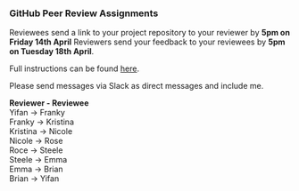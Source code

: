### GitHub Peer Review Assignments

Reviewees send a link to your project repository to your reviewer by **5pm on Friday 14th April**
Reviewers send your feedback to your reviewees by **5pm on Tuesday 18th April**.

Full instructions can be found [here](https://github.com/sophieclayton/OEAS805_envdatasci/blob/master/homework/capstone_instructions.md).

Please send messages via Slack as direct messages and include me.


**Reviewer - Reviewee**  
Yifan     ->    Franky  
Franky    ->    Kristina  
Kristina  ->    Nicole  
Nicole    ->    Rose  
Roce      ->    Steele  
Steele    ->    Emma  
Emma      ->    Brian  
Brian     ->    Yifan  
